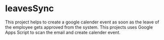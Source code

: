 # leavesSync
This project helps to create a google calender event as soon as the leave of the employee gets approved from the system. This projects uses Google Apps Script to scan the email and create calender event.
